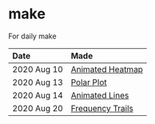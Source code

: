 # make
For daily make



| Date  | Made  |
|:---|:---|
| 2020 Aug 10  | [Animated Heatmap](animated-heatmap)  |
| 2020 Aug 13  | [Polar Plot](circle-time)  |
| 2020 Aug 14  | [Animated Lines](animated-line)  |
| 2020 Aug 20  | [Frequency Trails](frequency-trails)  |
